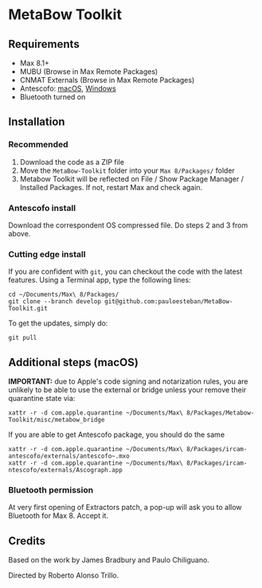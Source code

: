 # MetaBow Toolkit

## Requirements
- Max 8.1+
- MUBU (Browse in Max Remote Packages)
- CNMAT Externals (Browse in Max Remote Packages)
- Antescofo: [macOS](https://forge.ircam.fr/p/antescofo/downloads/573/), [Windows](https://forge.ircam.fr/p/antescofo/downloads/495/)
- Bluetooth turned on

## Installation
### Recommended
1. Download the code as a ZIP file
2. Move the `MetaBow-Toolkit` folder into your `Max 8/Packages/` folder
3. Metabow Toolkit will be reflected on File / Show Package Manager / Installed Packages. If not, restart Max and check again.

### Antescofo install
Download the correspondent OS compressed file. Do steps 2 and 3 from above.

### Cutting edge install
If you are confident with `git`, you can checkout the code with the latest features. Using a Terminal app, type the following lines:
```
cd ~/Documents/Max\ 8/Packages/
git clone --branch develop git@github.com:pauloesteban/MetaBow-Toolkit.git
```
To get the updates, simply do:
```
git pull
```
## Additional steps (macOS)
**IMPORTANT:** due to Apple's code signing and notarization rules, you are unlikely to be able to use the external or bridge unless your remove their quarantine state via:

```
xattr -r -d com.apple.quarantine ~/Documents/Max\ 8/Packages/Metabow-Toolkit/misc/metabow_bridge
```

If you are able to get Antescofo package, you should do the same
```
xattr -r -d com.apple.quarantine ~/Documents/Max\ 8/Packages/ircam-antescofo/externals/antescofo~.mxo
xattr -r -d com.apple.quarantine ~/Documents/Max\ 8/Packages/ircam-ntescofo/externals/Ascograph.app
```
### Bluetooth permission
At very first opening of Extractors patch, a pop-up will ask you to allow Bluetooth for Max 8. Accept it.

## Credits
Based on the work by James Bradbury and Paulo Chiliguano.

Directed by Roberto Alonso Trillo.
